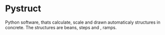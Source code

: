 # Pystruct
Python software, thats calculate, scale and drawn automaticaly structures in concrete. The structures are beans, steps and , ramps.

